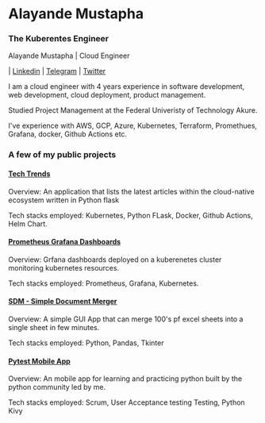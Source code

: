 # Alayande Mustapha
### The Kuberentes Engineer

Alayande Mustapha | Cloud Engineer

| [Linkedin](https://www.linkedin.com/in/mustapha-alayande/) | [Telegram](https://t.me/thekubernetesengineer) | [Twitter](https://www.twittter.com/alayande_mb)

I am a cloud engineer with 4 years experience in software development, web development, cloud deployment, product management.

Studied Project Management at the Federal Univeristy of Technology Akure.

I've experience with AWS, GCP, Azure, Kubernetes, Terraform, Promethues, Grafana, docker, Github Actions etc.

### A few of my public projects 

#### [Tech Trends](https://github.com/aburumman/tech_trends)

Overview: An application that lists the latest articles within the cloud-native ecosystem written in Python flask

Tech stacks employed: Kubernetes, Python FLask, Docker, Github Actions, Helm Chart.


#### [Prometheus Grafana Dashboards](https://github.com/aburumman/KPG_Cloud)

Overview: Grfana dashboards deployed on a kuberenetes cluster monitoring kubernetes resources.

Tech stacks employed: Prometheus, Grafana, Kubernetes.


#### [SDM - Simple Document Merger](https://github.com/aburumman/sdm)

Overview: A simple GUI App that can merge 100's pf excel sheets into a single sheet in few minutes.

Tech stacks employed: Python, Pandas, Tkinter

#### [Pytest Mobile App](https://drive.google.com/file/d/1QVVo31UyPRtGcHLPAY7Le1uxc_F7uFNB/view)

Overview: An mobile app for learning and practicing python built by the python community led by me.

Tech stacks employed: Scrum, User Acceptance testing Testing, Python Kivy

